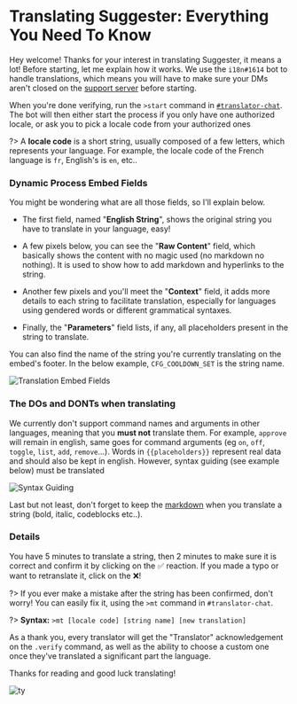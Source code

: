 # Translating Suggester: Everything You Need To Know

Hey welcome! Thanks for your interest in translating Suggester, it means a lot! Before starting, let me explain how it works. 
We use the `i18n#1614` bot to handle translations, which means you will have to make sure your DMs aren't closed on the [support server](https://discord.gg/G5pEdUp) before starting. 

When you're done verifying, run the `>start` command in [`#translator-chat`](https://canary.discord.com/channels/566002482166104066/705524292690903060). The bot will then either start the process if you only have one authorized locale, or ask you to pick a locale code from your authorized ones

?> A **locale code** is a short string, usually composed of a few letters, which represents your language. For example, the locale code of the French language is `fr`, English's is `en`, etc.. 

### Dynamic Process Embed Fields

You might be wondering what are all those fields, so I'll explain below.


- The first field, named "**English String**", shows the original string you have to translate in your language, easy! 

- A few pixels below, you can see the "**Raw Content**" field, which basically shows the content with no magic used (no markdown no nothing). It is used to show how to add markdown and hyperlinks to the string.

- Another few pixels and you'll meet the "**Context**" field, it adds more details to each string to facilitate translation, especially for languages using gendered words or different grammatical syntaxes.

- Finally, the "**Parameters**" field lists, if any, all placeholders present in the string to translate. 

You can also find the name of the string you're currently translating on the embed's footer. In the below example, `CFG_COOLDOWN_SET` is the string name. 

![Translation Embed Fields](https://cdn.discordapp.com/attachments/769650556502409226/769980267124490270/unknown.png)



### The DOs and DONTs when translating

We currently don't support command names and arguments in other languages, meaning that you **must not** translate them. For example, `approve` will remain in english, same goes for command arguments (eg `on`, `off`, `toggle`, `list`, `add`, `remove`...). Words in `{{placeholders}}` represent real data and should also be kept in english.
However, syntax guiding (see example below) must be translated

![Syntax Guiding](https://cdn.discordapp.com/attachments/769650556502409226/769988849430298624/unknown.png)

Last but not least, don't forget to keep the [markdown](https://support.discord.com/hc/en-us/articles/210298617) when you translate a string (bold, italic, codeblocks etc..).

### Details

You have 5 minutes to translate a string, then 2 minutes to make sure it is correct and confirm it by clicking on the ✅ reaction. If you made a typo or want to retranslate it, click on the ❌! 

?> If you ever make a mistake after the string has been confirmed, don't worry! You can easily fix it, using the `>mt` command in `#translator-chat`.

?> **Syntax:** `>mt [locale code] [string name] [new translation]` 

As a thank you, every translator will get the "Translator" acknowledgement on the `.verify` command, as well as the ability to choose a custom one once they've translated a significant part the language.


Thanks for reading and good luck translating!

![ty](https://media4.giphy.com/media/elgNhgAyoH3vkfAACc/giphy.gif)
